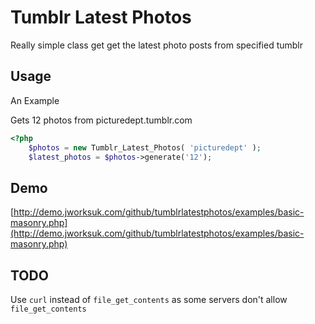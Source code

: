 Tumblr Latest Photos
====================

Really simple class get get the latest photo posts from specified tumblr


Usage
-----
An Example

Gets 12 photos from picturedept.tumblr.com

```php
<?php
    $photos = new Tumblr_Latest_Photos( 'picturedept' );
    $latest_photos = $photos->generate('12');
```

Demo
----
[http://demo.jworksuk.com/github/tumblrlatestphotos/examples/basic-masonry.php](http://demo.jworksuk.com/github/tumblrlatestphotos/examples/basic-masonry.php)

TODO
----
Use `curl` instead of `file_get_contents` as some servers don't allow `file_get_contents`